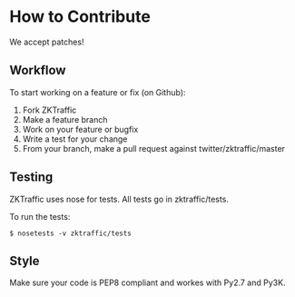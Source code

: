 # How to Contribute

We accept patches!

## Workflow

To start working on a feature or fix (on Github):

1.  Fork ZKTraffic
2.  Make a feature branch
3.  Work on your feature or bugfix
4.  Write a test for your change
5.  From your branch, make a pull request against twitter/zktraffic/master

## Testing

ZKTraffic uses nose for tests. All tests go in zktraffic/tests.

To run the tests:

```
$ nosetests -v zktraffic/tests
```

## Style

Make sure your code is PEP8 compliant and workes with Py2.7 and Py3K.
